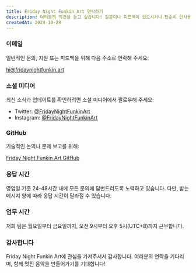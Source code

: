 ```yaml
---
title: Friday Night Funkin Art 연락하기
description: 여러분의 의견을 듣고 싶습니다! 질문이나 피드백이 있으시거나 단순히 인사를 하고 싶으시다면, 아래의 방법들을 통해 언제든지 연락해 주세요.
createdAt: 2024-10-29
---
```


### 이메일

일반적인 문의, 지원 또는 피드백을 위해 다음 주소로 연락해 주세요:

[hi@fridaynightfunkin.art](mailto:hi@fridaynightfunkin.art)

### 소셜 미디어

최신 소식과 업데이트를 확인하려면 소셜 미디어에서 팔로우해 주세요:

- Twitter: [@FridayNightFunkinArt](https://twitter.com/friday-night-funkin-art)
- Instagram: [@FridayNightFunkinArt](https://instagram.com/friday-night-funkin-art)

### GitHub

기술적인 논의나 문제 보고를 위해:

[Friday Night Funkin Art GitHub](https://github.com/ZissyW/friday-night-funkin-art)

### 응답 시간

영업일 기준 24-48시간 내에 모든 문의에 답변드리도록 노력하고 있습니다. 다만, 받는 메시지 양에 따라 응답 시간이 달라질 수 있습니다.

### 업무 시간

저희 팀은 월요일부터 금요일까지, 오전 9시부터 오후 5시(UTC+8)까지 근무합니다.

### 감사합니다

Friday Night Funkin Art에 관심을 가져주셔서 감사합니다. 여러분의 연락을 기다리며, 함께 멋진 음악을 만들어가기를 기대합니다! 